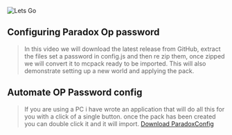 <img src="https://i.imgur.com/oi5NwOp.png" alt="Lets Go"> </img>

## Configuring Paradox Op password

> In this video we will download the latest release from GitHub, extract the files set a password in config.js and then re zip them, once zipped we will convert it to mcpack ready to be imported.
> This will also demonstrate setting up a new world and applying the pack.

[](Media/OPpassword.mp4 ":include :type=video controls width=100%")

## Automate OP Password config

> If you are using a PC i have wrote an application that will do all this for you with a click of a single button. once the pack has been created you can double click it and it will import.
> <a href="https://github.com/Pete9xi/ParadoxConfig/releases/tag/v1.0.0">Download ParadoxConfig</a>

[](Media/ParadoxConfig.mp4 ":include :type=video controls width=100%")
